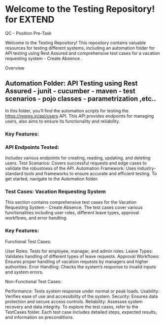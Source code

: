 # Welcome to the Testing Repository! for EXTEND
QC - Position Pre-Task 


Welcome to the Testing Repository! This repository contains valuable resources for testing different systems, including an automation folder for API testing using Rest Assured and comprehensive test cases for a vacation requesting system - Create Absence .

Overview

## Automation Folder: API Testing using Rest Assured - junit - cucumber - maven - test scenarios - pojo classes - parametrization ,etc..
In this folder, you’ll find the automation scripts for testing the https://reqres.in/api/users API. This API provides endpoints for managing users, also aims to ensure its functionality and reliability.

### Key Features:
### API Endpoints Tested:
Includes various endpoints for creating, reading, updating, and deleting users.
Test Scenarios: Covers successful requests and edge cases to validate the robustness of the API.
Automation Framework: Uses industry-standard tools and frameworks to ensure accurate and efficient testing.
To get started, navigate to the Automation folder. 



### Test Cases: Vacation Requesting System
This section contains comprehensive test cases for the Vacation Requesting System - Create Absence. The test cases cover various functionalities including user roles, different leave types, approval workflows, and error handling.

### Key Features:
Functional Test Cases:

User Roles: Tests for employee, manager, and admin roles.
Leave Types: Validates handling of different types of leave requests.
Approval Workflows: Ensures proper handling of vacation requests by managers and higher authorities.
Error Handling: Checks the system’s response to invalid inputs and system errors.

Non-Functional Test Cases:

Performance: Tests system response under normal or peak loads.
Usability: Verifies ease of use and accessibility of the system.
Security: Ensures data protection and secure access controls.
Reliability: Assesses system recovery and data integrity.
To explore the test cases, refer to the TestCases folder. Each test case includes detailed steps, expected results, and information on preconditions.
